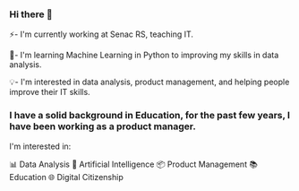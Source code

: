 ### Hi there 👋

⚡- I'm currently working at Senac RS, teaching IT.

📘- I'm learning Machine Learning in Python to  improving my skills in data analysis.

💡- I'm interested in data analysis, product management, and helping people improve their IT skills.

### I have a solid background in Education, for the past few years, I have been working as a product manager.

I'm interested in:

📊 Data Analysis
🤖 Artificial Intelligence
📦 Product Management
📚 Education
🌐 Digital Citizenship
